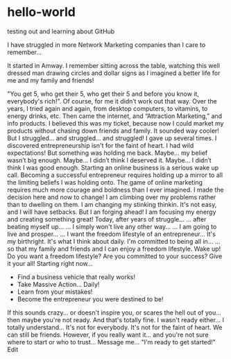 # hello-world
testing out and learning about GitHub

I have struggled in more Network Marketing companies than I care to remember…

It started in Amway. 
I remember sitting across the table, watching this well dressed man drawing circles and dollar signs as I imagined a better life for me and my family and friends!

"You get 5, who get their 5, who get their 5 and before you know it, everybody's rich!".
Of course, for me it didn’t work out that way. 
Over the years, I tried again and again, 
from desktop computers, to vitamins, 
to energy drinks, etc.
Then came the internet, and “Attraction Marketing,” and info products. 
I believed this was my ticket, because now I could market my products without chasing down friends and family.
It sounded way cooler!
But I struggled... and struggled... and struggled!
I gave up several times. 
I discovered entrepreneurship isn't for the faint of heart.
I had wild expectations!
But something was holding me back. 
Maybe... my belief wasn’t big enough.
Maybe... I didn’t think I deserved it. 
Maybe... I didn’t think I was good enough.
Starting an online business is a serious wake up call.
Becoming a successful entrepreneur requires holding up a mirror to all the limiting beliefs I was holding onto.
The game of online marketing requires much more courage and boldness than I ever imagined.
I made the decision here and now to change!
I am climbing over my problems rather than to dwelling on them.
I am changing my stinking thinkin. 
It's not easy, and I will have setbacks. But I an forging ahead!
I am focusing my energy and creating something great!
Today, after years of struggle… 
... after beating myself up...
… I simply won't live any other way... 
… I am going to live and prosper…
… I want the freedom lifestyle of an entrepreneur...
It's my birthright.
It's what I think about daily.
I'm committed to being all in...
… so that my family and friends and I can enjoy a freedom lifestyle.
Wake up! 
Do you want a freedom lifestyle? 
Are you committed to your success?
Give it your all! Starting right now...
- Find a business vehicle that really works!
- Take Massive Action... Daily!
- Learn from your mistakes!
- Become the entrepreneur you were destined to be!

If this sounds crazy... or doesn't inspire you, or scares the hell out of you...
then maybe you're not ready.
And that's totally fine.
I wasn't ready either...
I totally understand...
It's not for everybody. 
It's not for the faint of heart.
We can still be friends.
However, if you really want it... and you're not sure where to start or who to trust...
Message me... "I'm ready to get started!"
Edit
